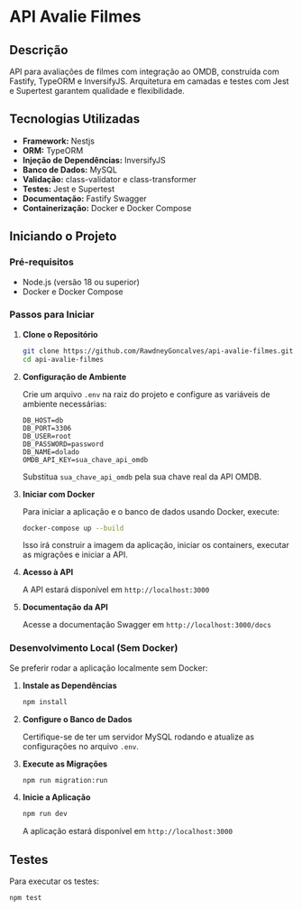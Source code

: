 # API Avalie Filmes

## Descrição

API para avaliações de filmes com integração ao OMDB, construída com Fastify, TypeORM e InversifyJS. Arquitetura em camadas e testes com Jest e Supertest garantem qualidade e flexibilidade.

## Tecnologias Utilizadas

- **Framework:** Nestjs
- **ORM:** TypeORM
- **Injeção de Dependências:** InversifyJS
- **Banco de Dados:** MySQL
- **Validação:** class-validator e class-transformer
- **Testes:** Jest e Supertest
- **Documentação:** Fastify Swagger
- **Containerização:** Docker e Docker Compose

## Iniciando o Projeto

### Pré-requisitos

- Node.js (versão 18 ou superior)
- Docker e Docker Compose

### Passos para Iniciar

1. **Clone o Repositório**

   ```bash
   git clone https://github.com/RawdneyGoncalves/api-avalie-filmes.git
   cd api-avalie-filmes
   ```

2. **Configuração de Ambiente**

   Crie um arquivo `.env` na raiz do projeto e configure as variáveis de ambiente necessárias:

   ```
   DB_HOST=db
   DB_PORT=3306
   DB_USER=root
   DB_PASSWORD=password
   DB_NAME=dolado
   OMDB_API_KEY=sua_chave_api_omdb
   ```

   Substitua `sua_chave_api_omdb` pela sua chave real da API OMDB.

3. **Iniciar com Docker**

   Para iniciar a aplicação e o banco de dados usando Docker, execute:

   ```bash
   docker-compose up --build
   ```

   Isso irá construir a imagem da aplicação, iniciar os containers, executar as migrações e iniciar a API.

4. **Acesso à API**

   A API estará disponível em `http://localhost:3000`

5. **Documentação da API**

   Acesse a documentação Swagger em `http://localhost:3000/docs`

### Desenvolvimento Local (Sem Docker)

Se preferir rodar a aplicação localmente sem Docker:

1. **Instale as Dependências**

   ```bash
   npm install
   ```

2. **Configure o Banco de Dados**

   Certifique-se de ter um servidor MySQL rodando e atualize as configurações no arquivo `.env`.

3. **Execute as Migrações**

   ```bash
   npm run migration:run
   ```

4. **Inicie a Aplicação**

   ```bash
   npm run dev
   ```

   A aplicação estará disponível em `http://localhost:3000`

## Testes

Para executar os testes:

```bash
npm test
```
